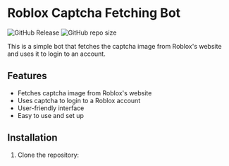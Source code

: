 # Roblox Captcha Fetching Bot

![GitHub Release](https://github.com/nxkiss/captcha/releases/tag/v.0.1.0)
![GitHub repo size](https://img.shields.io/github/repo-size/your-username/roblox-captcha-bot)

This is a simple bot that fetches the captcha image from Roblox's website and uses it to login to an account.

## Features

- Fetches captcha image from Roblox's website
- Uses captcha to login to a Roblox account
- User-friendly interface
- Easy to use and set up

## Installation

1. Clone the repository: 


